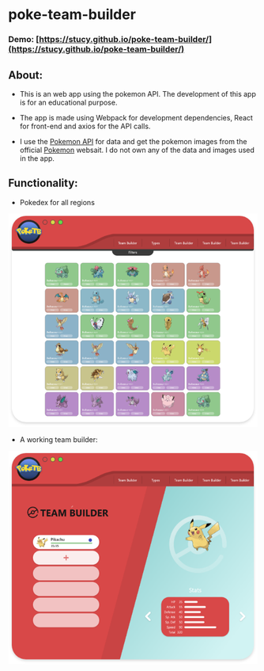 # poke-team-builder

### Demo: [https://stucy.github.io/poke-team-builder/](https://stucy.github.io/poke-team-builder/)

## About: 

- This is an web app using the pokemon API. The development of this app is for an educational purpose.

- The app is made using Webpack for development dependencies, React for front-end and axios for the API calls.

- I use the [Pokemon API](https://pokeapi.co) for data and get the pokemon images from the official [Pokemon](https://www.pokemon.com/us/) websait. I do not own any of the data and images used in the app.

## Functionality:

- Pokedex for all regions

![Pokedex image](https://github.com/stucy/poke-team-builder/blob/master/d430c238bcfe578c5c770778cea82d30.png?raw=true)

- A working team builder:

![Team builder image](https://github.com/stucy/poke-team-builder/blob/master/0aaa99947fcaa79c4a19a00e2e71ad28.png?raw=true)
